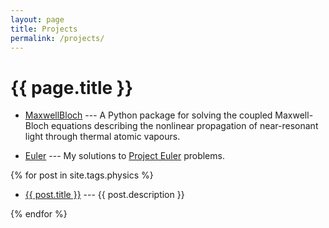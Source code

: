 ```yaml
---
layout: page
title: Projects
permalink: /projects/
---
```


<h1>{{ page.title }}</h1>

- [MaxwellBloch][mb] --- A Python package for solving the coupled Maxwell-Bloch
  equations describing the nonlinear propagation of near-resonant light through
  thermal atomic vapours.

- [Euler][euler] --- My solutions to [Project Euler][pe] problems.

{% for post in site.tags.physics %}

- <a href="{{ post.url }}">{{ post.title }}</a> --- {{ post.description }}

{% endfor %}

[mb]: https://github.com/tommyogden/maxwellbloch
[euler]: http://tommyogden.com/euler/
[pe]: https://projecteuler.net/
